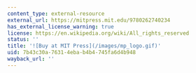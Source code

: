 ```yaml
---
content_type: external-resource
external_url: https://mitpress.mit.edu/9780262740234
has_external_license_warning: true
license: https://en.wikipedia.org/wiki/All_rights_reserved
status: ''
title: '![Buy at MIT Press](/images/mp_logo.gif)'
uid: 7b43c30a-7631-4eba-b4b4-745fa6d4b948
wayback_url: ''
---
```


